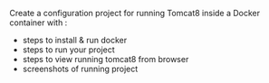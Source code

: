 Create a configuration project for running Tomcat8 inside a Docker container with :
* steps to install & run docker
* steps to run your project
* steps to view running tomcat8 from browser
* screenshots of running project
